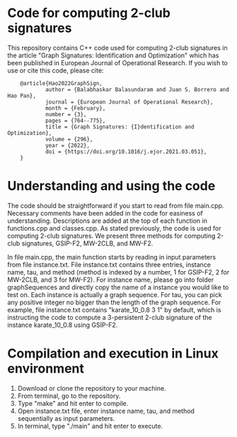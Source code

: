 # Code for computing 2-club signatures
This repository contains C++ code used for computing 2-club signatures in the article "Graph Signatures: Identification and Optimization" which has been published in European Journal of Operational Research. If you wish to use or cite this code, please cite:
        
        @article{Hao2022GraphSign,
                author = {Balabhaskar Balasundaram and Juan S. Borrero and Hao Pan},
                journal = {European Journal of Operational Research},
                month = {February},
                number = {3},
                pages = {764--775},
                title = {Graph Signatures: {I}dentification and Optimization},
                volume = {296},
                year = {2022},
                doi = {https://doi.org/10.1016/j.ejor.2021.03.051},
        }

# Understanding and using the code
The code should be straightforward if you start to read from file main.cpp. Necessary comments have been added in the code for easiness of understanding. Descriptions are added at the top of each function in functions.cpp and classes.cpp. As stated previously, the code is used for computing 2-club signatures. We present three methods for computing 2-club signatures, GSIP-F2, MW-2CLB, and MW-F2. 

In file main.cpp, the main function starts by reading in input parameters from file instance.txt. File instance.txt contains three entries, instance name, tau, and method (method is indexed by a number, 1 for GSIP-F2, 2 for MW-2CLB, and 3 for MW-F2). For instance name, please go into folder graphSequences and directly copy the name of a instance you would like to test on. Each instance is actually a graph sequence. For tau, you can pick any positive integer no bigger than the length of the graph sequence. For example, file instance.txt contains "karate_10_0.8 3 1" by default, which is instructing the code to compute a 3-persistent 2-club signature of the instance karate_10_0.8 using GSIP-F2. 

# Compilation and execution in Linux environment
1. Download or clone the repository to your machine. 
2. From terminal, go to the repository. 
3. Type "make" and hit enter to compile. 
4. Open instance.txt file, enter instance name, tau, and method sequentially as input parameters. 
5. In terminal, type "./main" and hit enter to execute. 



